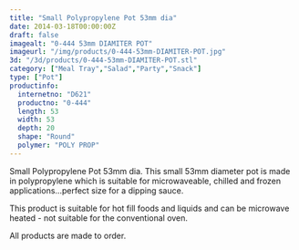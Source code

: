 ```yaml
---
title: "Small Polypropylene Pot 53mm dia"
date: 2014-03-18T00:00:00Z
draft: false
imagealt: "0-444 53mm DIAMITER POT"
imageurl: "/img/products/0-444-53mm-DIAMITER-POT.jpg"
3d: "/3d/products/0-444-53mm-DIAMITER-POT.stl"
category: ["Meal Tray","Salad","Party","Snack"]
type: ["Pot"]
productinfo:
  internetno: "D621"
  productno: "0-444"
  length: 53
  width: 53
  depth: 20
  shape: "Round"
  polymer: "POLY PROP"
---
```

Small Polypropylene Pot 53mm dia. This small 53mm diameter pot is made in polypropylene which is suitable for microwaveable, chilled and frozen applications...perfect size for a dipping sauce.

This product is suitable for hot fill foods and liquids and can be microwave heated - not suitable for the conventional oven.

All products are made to order.

 